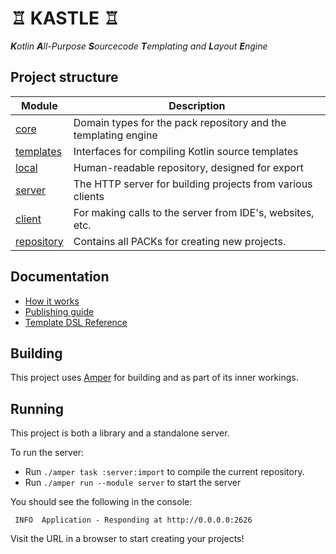 # ♖ KASTLE ♖

_**K**otlin **A**ll-Purpose **S**ourcecode **T**emplating and **L**ayout **E**ngine_

## Project structure

| Module                   | Description                                                    |
|--------------------------|----------------------------------------------------------------|
| [core](core)             | Domain types for the pack repository and the templating engine |
| [templates](templates)   | Interfaces for compiling Kotlin source templates               |
| [local](local)           | Human-readable repository, designed for export                 |
| [server](server)         | The HTTP server for building projects from various clients     |
| [client](client)         | For making calls to the server from IDE's, websites, etc.      |
| [repository](repository) | Contains all PACKs for creating new projects.                  |

## Documentation

- [How it works](docs/overview.md)
- [Publishing guide](docs/publishing.md)
- [Template DSL Reference](docs/dsl.md)

## Building

This project uses [Amper](https://github.com/JetBrains/amper) for building and as part of its inner workings.

## Running

This project is both a library and a standalone server.

To run the server:
 - Run `./amper task :server:import` to compile the current repository.
 - Run `./amper run --module server` to start the server

You should see the following in the console:
```
 INFO  Application - Responding at http://0.0.0.0:2626
```

Visit the URL in a browser to start creating your projects!